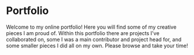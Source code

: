 # Portfolio
Welcome to my online portfolio! Here you will find some of my creative pieces I am proud of. Within this portfolio there are projects I've collaborated on, some I was a main contributor and project head for, and some smaller pieces I did all on my own. Please browse and take your time!
